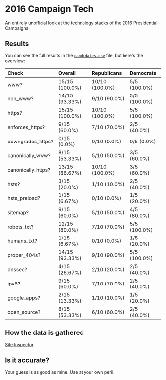 # 2016 Campaign Tech

An entirely unofficial look at the technology stacks of the 2016 Presidential Campaigns

## Results

You can see the full results in the [`candidates.csv`](candidates.csv) file, but here's the overview:

| Check              | Overall        | Republicans    | Democrats    |
|:-------------------|:---------------|:---------------|:-------------|
| www?               | 15/15 (100.0%) | 10/10 (100.0%) | 5/5 (100.0%) |
| non_www?           | 14/15 (93.33%) | 9/10 (90.0%)   | 5/5 (100.0%) |
| https?             | 15/15 (100.0%) | 10/10 (100.0%) | 5/5 (100.0%) |
| enforces_https?    | 9/15 (60.0%)   | 7/10 (70.0%)   | 2/5 (40.0%)  |
| downgrades_https?  | 0/15 (0.0%)    | 0/10 (0.0%)    | 0/5 (0.0%)   |
| canonically_www?   | 8/15 (53.33%)  | 5/10 (50.0%)   | 3/5 (60.0%)  |
| canonically_https? | 13/15 (86.67%) | 10/10 (100.0%) | 3/5 (60.0%)  |
| hsts?              | 3/15 (20.0%)   | 1/10 (10.0%)   | 2/5 (40.0%)  |
| hsts_preload?      | 1/15 (6.67%)   | 0/10 (0.0%)    | 1/5 (20.0%)  |
| sitemap?           | 9/15 (60.0%)   | 5/10 (50.0%)   | 4/5 (80.0%)  |
| robots_txt?        | 12/15 (80.0%)  | 7/10 (70.0%)   | 5/5 (100.0%) |
| humans_txt?        | 1/15 (6.67%)   | 0/10 (0.0%)    | 1/5 (20.0%)  |
| proper_404s?       | 14/15 (93.33%) | 9/10 (90.0%)   | 5/5 (100.0%) |
| dnssec?            | 4/15 (26.67%)  | 2/10 (20.0%)   | 2/5 (40.0%)  |
| ipv6?              | 9/15 (60.0%)   | 7/10 (70.0%)   | 2/5 (40.0%)  |
| google_apps?       | 2/15 (13.33%)  | 1/10 (10.0%)   | 1/5 (20.0%)  |
| open_source?       | 8/15 (53.33%)  | 6/10 (60.0%)   | 2/5 (40.0%)  |

## How the data is gathered

[Site Inspector](https://github.com/benbalter/site-inspector).

## Is it accurate?

Your guess is as good as mine. Use at your own peril.
